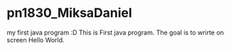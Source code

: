 # pn1830_MiksaDaniel
my first java program :D
This is First java program. The goal is to wrirte on  screen Hello World. 
